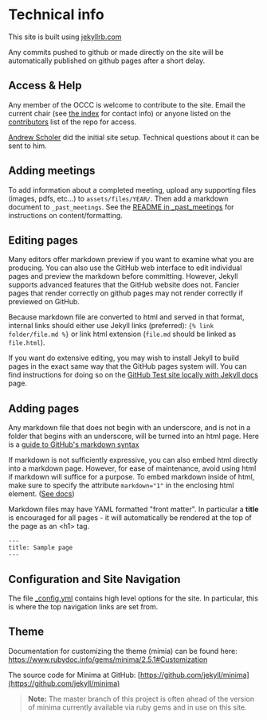 # Technical info

This site is built using [jekyllrb.com](https://jekyllrb.com/)

Any commits pushed to github or made directly on the site will be automatically
published on github pages after a short delay.

## Access & Help

Any member of the OCCC is welcome to contribute to the site. Email the current
chair (see [the index](index.md) for contact info) or anyone listed on the
[contributors](https://github.com/Oregon-Council-of-Computer-Chairs/Oregon-Council-of-Computer-Chairs.github.io/graphs/contributors) list of the repo for access.

[Andrew Scholer](mailto:ascholer@chemeketa.edu) did the initial site setup. Technical
questions about it can be sent to him.

## Adding meetings

To add information about a completed meeting, upload any supporting files (images, pdfs, etc...)
to `assets/files/YEAR/`. Then add a markdown document to `_past_meetings`. See the [README in _past_meetings](_past_meetings/README.md)
for instructions on content/formatting.

## Editing pages

Many editors offer markdown preview if you want to examine what you are producing.
You can also use the GitHub web interface to edit individual pages and preview the
markdown before committing. However, Jekyll supports advanced features that the
GitHub website does not. Fancier pages that render correctly on github pages
may not render correctly if previewed on GitHub.

Because markdown file are converted to html and served in that format, internal
links should either use Jekyll links (preferred): `{% link folder/file.md %}`
or link html extension (`file.md` should be linked as `file.html`).

If you want do extensive editing, you may wish to install Jekyll to build pages in
the exact same way that the GitHub pages system will. You can find instructions for
doing so on the
[GitHub Test site locally with Jekyll docs](https://docs.github.com/en/pages/setting-up-a-github-pages-site-with-jekyll/testing-your-github-pages-site-locally-with-jekyll) page.

## Adding pages

Any markdown file that does not begin with an underscore, and is not in a folder that begins with
an underscore, will be turned into an html page. Here is a [guide to GitHub's markdown
syntax](https://docs.github.com/en/github/writing-on-github/getting-started-with-writing-and-formatting-on-github/basic-writing-and-formatting-syntax)

If markdown is not sufficiently expressive, you can also embed html directly into a
markdown page. However, for ease of maintenance, avoid using html if markdown will
suffice for a purpose. To embed markdown inside of html, make sure to specify the attribute
`markdown="1"` in the enclosing html element. ([See docs](https://kramdown.gettalong.org/syntax.html#html-blocks))

Markdown files may have YAML formatted "front matter". In particular a **title** is
encouraged for all pages - it will automatically be rendered at the top of the page
as an &lt;h1&gt; tag.

    ---
    title: Sample page
    ---

## Configuration and Site Navigation

The file [_config.yml](_config.yml) contains high level options for the site.
In particular, this is where the top navigation links are set from.

## Theme

Documentation for customizing the theme (mimia) can be found here:
https://www.rubydoc.info/gems/minima/2.5.1#Customization

The source code for Minima at GitHub:
[https://github.com/jekyll/minima](https://github.com/jekyll/minima)

> **Note:** The master branch of this project is often ahead of the version of minima
> currently available via ruby gems and in use on this site.
